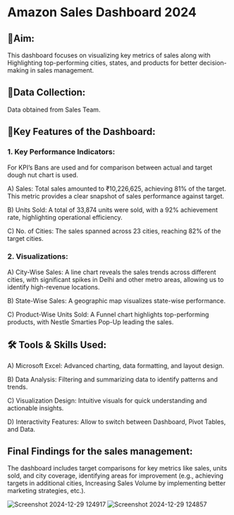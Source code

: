 # Amazon Sales Dashboard 2024 
## 🥅Aim: 
This dashboard focuses on visualizing key metrics of sales along with Highlighting top-performing cities, states, and products for better decision-making in sales management.
## 📅Data Collection: 
Data obtained from Sales Team.
## 🌟Key Features of the Dashboard:

### 1.	Key Performance Indicators: 
For KPI’s Bans are used and for comparison between actual and target dough nut chart is used.
   
A) Sales: Total sales amounted to ₹10,226,625, achieving 81% of the target. This metric provides a clear snapshot of sales performance against target.

B)	Units Sold: A total of 33,874 units were sold, with a 92% achievement rate, highlighting operational efficiency.

C)	No. of Cities: The sales spanned across 23 cities, reaching 82% of the target cities.

### 2.	Visualizations: 
   
A)	City-Wise Sales: A line chart reveals the sales trends across different cities, with significant spikes in Delhi and other metro areas, allowing us to identify high-revenue locations.

B)	State-Wise Sales: A geographic map visualizes state-wise performance.

C)	Product-Wise Units Sold: A Funnel chart highlights top-performing products, with Nestle Smarties Pop-Up leading the sales.

## 🛠️ Tools & Skills Used:

A)	Microsoft Excel: Advanced charting, data formatting, and layout design.

B)	Data Analysis: Filtering and summarizing data to identify patterns and trends.

C)	Visualization Design: Intuitive visuals for quick understanding and actionable insights.

D)	Interactivity Features: Allow to switch between Dashboard, Pivot Tables, and Data.


## Final Findings for the sales management:
The dashboard includes target comparisons for key metrics like sales, units sold, and city coverage, identifying areas for improvement (e.g., achieving targets in additional cities, Increasing Sales Volume by implementing better marketing strategies, etc.).

![Screenshot 2024-12-29 124917](https://github.com/user-attachments/assets/fcf3c20c-068b-4ef6-9ba4-67ebb78a75a6)
![Screenshot 2024-12-29 124857](https://github.com/user-attachments/assets/8afd014b-ba79-44dd-bc46-d623fb278625)


